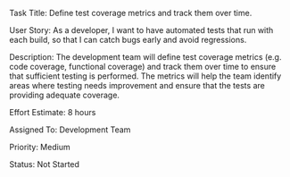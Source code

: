 Task Title: Define test coverage metrics and track them over time.

User Story: As a developer, I want to have automated tests that run with each build, so that I can catch bugs early and avoid regressions.

Description: The development team will define test coverage metrics (e.g. code coverage, functional coverage) and track them over time to ensure that sufficient testing is performed. The metrics will help the team identify areas where testing needs improvement and ensure that the tests are providing adequate coverage.

Effort Estimate: 8 hours

Assigned To: Development Team

Priority: Medium

Status: Not Started